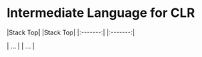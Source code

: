 ﻿# Intermediate Language for CLR
|Stack Top| |Stack Top|
|:-------:| |:-------:|

|   ...   | |   ...   |





